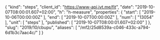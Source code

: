 {
  "kind": "steps",
  "client_id": "https://www-api.jvt.me/fit",
  "date": "2019-10-07T08:00:01.607+02:00",
  "h": "h-measure",
  "properties": {
    "start": [
      "2019-10-06T00:00:00Z"
    ],
    "end": [
      "2019-10-07T00:00:00Z"
    ],
    "num": [
      "13054"
    ],
    "unit": [
      "steps"
    ],
    "published": [
      "2019-10-07T08:00:01.607+02:00"
    ]
  },
  "slug": "2019/10/cbupu",
  "aliases": [
    "/mf2/25d8539a-c046-433c-a794-6d1b3c7aac4c/"
  ]
}
